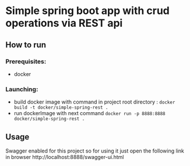 # Simple spring boot app with crud operations via REST api

## How to run

### Prerequisites: 
- docker
### Launching:
- build docker image with command in project root directory : 
`docker build -t docker/simple-spring-rest .`
- run dockerImage with next command 
`docker run -p 8888:8888 docker/simple-spring-rest .`

## Usage
Swagger enabled for this project so for using it just open the following link in
browser http://localhost:8888/swagger-ui.html
